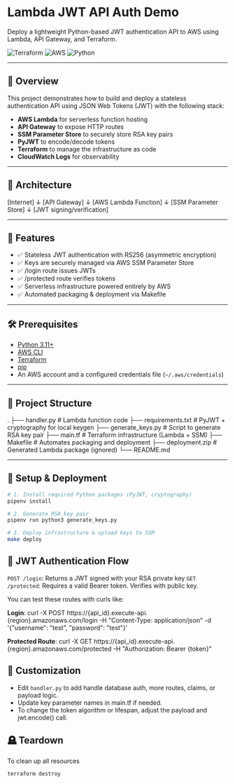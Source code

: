 # Lambda JWT API Auth Demo

Deploy a lightweight Python-based JWT authentication API to AWS using Lambda, API Gateway, and Terraform.

![Terraform](https://img.shields.io/badge/IaC-Terraform-623CE4?logo=terraform)
![AWS](https://img.shields.io/badge/Cloud-AWS-232F3E?logo=amazonaws)
![Python](https://img.shields.io/badge/Runtime-Python-3776AB?logo=python)


---

## 📌 Overview

This project demonstrates how to build and deploy a stateless authentication API using JSON Web Tokens (JWT) with the following stack:

- **AWS Lambda** for serverless function hosting
- **API Gateway** to expose HTTP routes
- **SSM Parameter Store** to securely store RSA key pairs
- **PyJWT** to encode/decode tokens
- **Terraform** to manage the infrastructure as code  
- **CloudWatch Logs** for observability

---

## 🧱 Architecture

[Internet]
↓
[API Gateway]
↓
[AWS Lambda Function]
↓
[SSM Parameter Store]
↓
[JWT signing/verification]



---

## 🚀 Features

- ✅ Stateless JWT authentication with RS256 (asymmetric encryption)
- ✅ Keys are securely managed via AWS SSM Parameter Store
- ✅ /login route issues JWTs
- ✅ /protected route verifies tokens
- ✅ Serverless infrastructure powered entirely by AWS
- ✅ Automated packaging & deployment via Makefile

---

## 🛠️ Prerequisites

- [Python 3.11+](https://docs.python.org/3/whatsnew/3.11.html)
- [AWS CLI](https://docs.aws.amazon.com/cli/latest/userguide/install-cliv2.html)
- [Terraform](https://developer.hashicorp.com/terraform/install)
- [pip](https://pip.pypa.io/en/stable/)
- An AWS account and a configured credentials file (`~/.aws/credentials`)

---

## 📂 Project Structure

.
├── handler.py            # Lambda function code
├── requirements.txt      # PyJWT + cryptography for local keygen
├── generate_keys.py      # Script to generate RSA key pair
├── main.tf               # Terraform infrastructure (Lambda + SSM)
├── Makefile              # Automates packaging and deployment
├── deployment.zip        # Generated Lambda package (ignored)
└── README.md


---

## 🧪 Setup & Deployment

```bash
# 1. Install required Python packages (PyJWT, cryptography)
pipenv install

# 2. Generate RSA key pair
pipenv run python3 generate_keys.py

# 3. Deploy infrastructure & upload keys to SSM
make deploy
```

## 🔐 JWT Authentication Flow

```POST /login```: Returns a JWT signed with your RSA private key
```GET /protected```: Requires a valid Bearer token.  Verifies with public key.

You can test these routes with curls like:

**Login**: curl -X POST https://{api_id}.execute-api.{region}.amazonaws.com/login -H "Content-Type: application/json" -d '{"username": "test", "password": "test"}'

**Protected Route**: curl -X GET https://{api_id}.execute-api.{region}.amazonaws.com/protected -H "Authorization: Bearer {token}"

## 🔧 Customization

- Edit ```handler.py``` to add handle database auth, more routes, claims, or payload logic.
- Update key parameter names in main.tf if needed.
- To change the token algorithm or lifespan, adjust the payload and jwt.encode() call.



## 🪦 Teardown

To clean up all resources 

```bash
terraform destroy
```